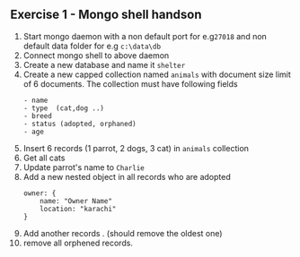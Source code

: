 ## Exercise 1 - Mongo shell handson

1. Start mongo daemon with a non default port for e.g`27018` and non default data folder for e.g `c:\data\db`
2. Connect mongo shell to above daemon
3. Create a new database and name it `shelter`
4. Create a new capped collection named `animals` with document size limit of 6 documents. The collection must have following fields
     ```
     - name
     - type  (cat,dog ..)
     - breed
     - status (adopted, orphaned)
     - age
     ```
5. Insert 6 records (1 parrot, 2 dogs, 3 cat) in `animals` collection
6. Get all cats
7. Update parrot's name to `Charlie`
8. Add a new nested object in all records who are adopted
   ```
   owner: {
       name: "Owner Name"
       location: "karachi"
   }
   ```
9. Add another records . (should remove the oldest one)
10. remove all orphened records.
